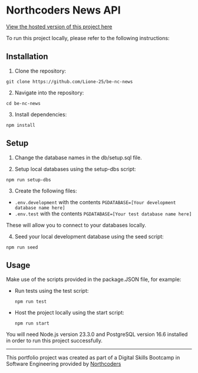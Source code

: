 # Northcoders News API

[View the hosted version of this project here](https://nc-news-kqpq.onrender.com/api)

To run this project locally, please refer to the following instructions:

## Installation

1. Clone the repository:

```
git clone https://github.com/Lione-25/be-nc-news
```

2. Navigate into the repository:

```
cd be-nc-news
```

3. Install dependencies:

```
npm install
```

## Setup

1. Change the database names in the db/setup.sql file.

2. Setup local databases using the setup-dbs script:

```
npm run setup-dbs
```

3. Create the following files:

- `.env.development` with the contents `PGDATABASE=[Your development database name here]`
- `.env.test` with the contents `PGDATABASE=[Your test database name here]`

These will allow you to connect to your databases locally.

4. Seed your local development database using the seed script:

```
npm run seed
```

## Usage

Make use of the scripts provided in the package.JSON file, for example:

- Run tests using the test script:

  ```
  npm run test
  ```

- Host the project locally using the start script:

  ```
  npm run start
  ```

You will need Node.js version 23.3.0 and PostgreSQL version 16.6 installed in order to run this project successfully.

---

This portfolio project was created as part of a Digital Skills Bootcamp in Software Engineering provided by [Northcoders](https://northcoders.com/)
